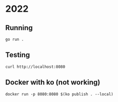 # 2022

## Running
`go run .`

## Testing
`curl http://localhost:8080`

## Docker with ko (not working)
`docker run -p 8080:8080 $(ko publish . --local)`
